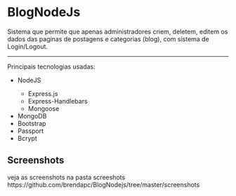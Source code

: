 # BlogNodeJs

Sistema que permite que apenas administradores criem, deletem, editem os dados das paginas de postagens e categorias (blog), com sistema de Login/Logout.
<hr>
Principais tecnologias usadas:
<ul>
  <li>NodeJS</li>
    <ul>
     <li>Express.js</li>
     <li>Express-Handlebars</li>  
     <li>Mongoose</li>  
    </ul>
 <li>MongoDB</li>
 <li>Bootstrap</li>
 <li>Passport</li>
 <li>Bcrypt</li>
</ul>
 <h2>Screenshots</h2>
veja as screenshots na pasta screeshots  https://github.com/brendapc/BlogNodejs/tree/master/screenshots 
